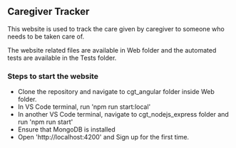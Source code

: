 ## Caregiver Tracker

This website is used to track the care given by caregiver to someone who needs to be taken care of.

The website related files are available in Web folder and the automated tests are available in the Tests folder.

### Steps to start the website

- Clone the repository and navigate to cgt_angular folder inside Web folder.
- In VS Code terminal, run 'npm run start:local'
- In another VS Code terminal, navigate to cgt_nodejs_express folder and run 'npm run start'
- Ensure that MongoDB is installed
- Open 'http://localhost:4200' and Sign up for the first time.

